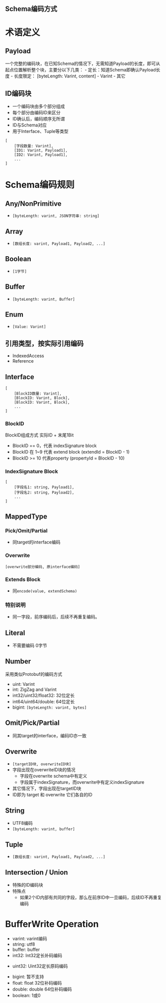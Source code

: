 Schema编码方式
---

# 术语定义

## Payload
一个完整的编码块，在已知Schema的情况下，无需知道Payload的长度，即可从起点位置解析整个块，主要分以下几类：
    - 定长：知道Schema即确认Payload长度
    - 长度限定： [byteLength: Varint, content]
    - Varint
    - 其它

## ID编码块
- 一个编码块由多个部分组成
- 每个部分由编码ID来区分
- ID确认后，编码顺序无所谓
- ID与Schema对应
- 用于Interface、Tuple等类型
```
[
    [字段数量: Varint],
    [ID1: Varint, Payload1],
    [ID2: Varint, Payload1],
    ...
]
```

# Schema编码规则

## Any/NonPrimitive
- `[byteLength: varint, JSON字符串: string]`

## Array
- `[数组长度: varint, Payload1, Payload2, ...]`

## Boolean
- `[1字节]`

## Buffer
- `[byteLength: varint, Buffer]`

## Enum
- `[Value: Varint]`

## 引用类型，按实际引用编码
- IndexedAccess
- Reference

## Interface
```
[
    [BlockID数量: Varint],
    [BlockID: Varint, Block],
    [BlockID: Varint, Block],
    ...
]
```

### BlockID
BlockID组成方式 实际ID + 末尾1Bit
- BlockID == 0，代表 indexSignature block
- BlockID 在 1~9 代表 extend block (extendId = BlockID - 1)
- BlockID >= 10 代表property (propertyId = BlockID - 10)

### IndexSignature Block
```
[
    [字段名1: string, Payload1],
    [字段名2: string, Payload2],
    ...
]
```

## MappedType
### Pick/Omit/Partial
- 同target的interface编码

### Overwrite
```
[overwrite部分编码, 原interface编码]
```

### Extends Block
- 同`encode(value, extendSchema)`

### 特别说明
- 同一字段，前序编码后，后续不再重复编码。

## Literal
- 不需要编码 0字节

## Number
采用类似Protobuf的编码方式
- uint: Varint
- int: ZigZag and Varint
- int32/uint32/float32: 32位定长
- int64/uint64/double: 64位定长
- bigint: `[byteLength: varint, bytes]`

## Omit/Pick/Partial
- 同其target的interface，编码ID亦一致

## Overwrite
- `[targetID块, overwriteID块]`
- 字段出现在overwriteID块的情况
    - 字段在overwrite schema中有定义
    - 字段属于indexSignature，而overwrite中有定义indexSignature
- 其它情况下，字段出现在targetID块
- ID即为 target 和 overwrite 它们各自的ID

## String
- UTF8编码
- `[byteLength: varint, buffer]`

## Tuple
- `[数组长度: varint, Payload1, Payload2, ...]`

## Intersection / Union
- 特殊的ID编码块
- 特殊点
    - 如果2个ID内部有共同的字段，那么在前序ID中一旦编码，后续ID不再重复编码

# BufferWrite Operation

- varint: varint编码
- string: utf8
- buffer: buffer
- int32: Int32定长补码编码
<!-- - int64: Int64定长补码编码 -->
- uint32: Uint32定长原码编码
<!-- - uint64: Uint64定长原码编码 -->
- bigint: 暂不支持
- float: float 32位补码编码
- double: double 64位补码编码
- boolean: 1或0